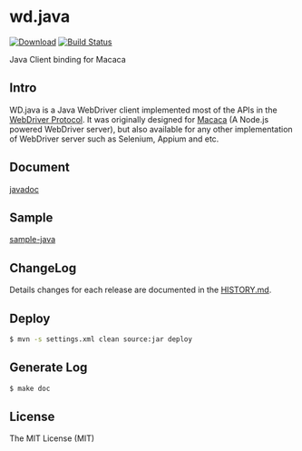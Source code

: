 # wd.java

 [ ![Download](https://api.bintray.com/packages/xudafeng/maven/macacaclient/images/download.svg)](https://bintray.com/xudafeng/maven/macacaclient/_latestVersion)
 [![Build Status](https://travis-ci.org/macacajs/wd.java.svg)](https://travis-ci.org/macacajs/wd.java)

Java Client binding for Macaca

## Intro

WD.java is a Java WebDriver client implemented most of the APIs in the [WebDriver Protocol](https://www.w3.org/TR/webdriver/).
It was originally designed for [Macaca](//macacajs.github.io) (A Node.js powered WebDriver server), but also available for any other implementation of WebDriver server such as Selenium, Appium and etc.

## Document

[javadoc](//macacajs.github.io/wd.java/?asdfasdfa=adsfasd)

## Sample

[sample-java](//github.com/macaca-sample/sample-java)

## ChangeLog

Details changes for each release are documented in the [HISTORY.md](HISTORY.md).

## Deploy

```bash
$ mvn -s settings.xml clean source:jar deploy
```

## Generate Log

```bash
$ make doc
```

## License

The MIT License (MIT)
